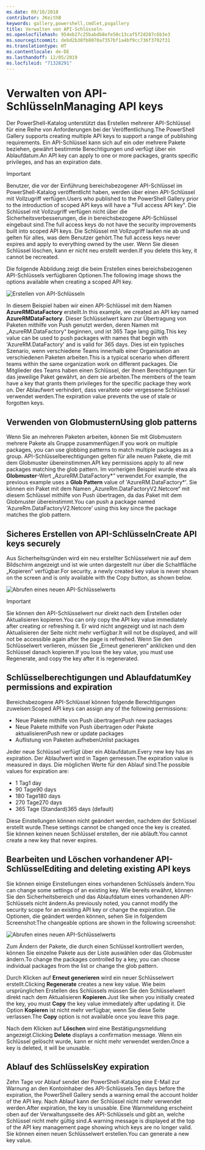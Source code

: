 ```yaml
---
ms.date: 09/10/2018
contributor: JKeithB
keywords: gallery,powershell,cmdlet,psgallery
title: Verwalten von API-Schlüsseln
ms.openlocfilehash: 954eb27c25babdb8efe50c13caf5f2d287c6b3e3
ms.sourcegitcommit: debd2b38fb8070a7357bf1a4bf9cc736f3702f31
ms.translationtype: HT
ms.contentlocale: de-DE
ms.lasthandoff: 12/05/2019
ms.locfileid: "71328291"
---
```

# <a name="managing-api-keys"></a><span data-ttu-id="48397-103">Verwalten von API-Schlüsseln</span><span class="sxs-lookup"><span data-stu-id="48397-103">Managing API keys</span></span>

<span data-ttu-id="48397-104">Der PowerShell-Katalog unterstützt das Erstellen mehrerer API-Schlüssel für eine Reihe von Anforderungen bei der Veröffentlichung.</span><span class="sxs-lookup"><span data-stu-id="48397-104">The PowerShell Gallery supports creating multiple API keys to support a range of publishing requirements.</span></span> <span data-ttu-id="48397-105">Ein API-Schlüssel kann sich auf ein oder mehrere Pakete beziehen, gewährt bestimmte Berechtigungen und verfügt über ein Ablaufdatum.</span><span class="sxs-lookup"><span data-stu-id="48397-105">An API key can apply to one or more packages, grants specific privileges, and has an expiration date.</span></span>

> [!IMPORTANT]
> <span data-ttu-id="48397-106">Benutzer, die vor der Einführung bereichsbezogener API-Schlüssel im PowerShell-Katalog veröffentlicht haben, werden über einen API-Schlüssel mit Vollzugriff verfügen.</span><span class="sxs-lookup"><span data-stu-id="48397-106">Users who published to the PowerShell Gallery prior to the introduction of scoped API keys will have a "Full access API key".</span></span> <span data-ttu-id="48397-107">Die Schlüssel mit Vollzugriff verfügen nicht über die Sicherheitsverbesserungen, die in bereichsbezogene API-Schlüssel eingebaut sind.</span><span class="sxs-lookup"><span data-stu-id="48397-107">The full access keys do not have the security improvements built into scoped API keys.</span></span> <span data-ttu-id="48397-108">Die Schlüssel mit Vollzugriff laufen nie ab und gelten für alles, was dem Benutzer gehört.</span><span class="sxs-lookup"><span data-stu-id="48397-108">The full access keys never expires and apply to everything owned by the user.</span></span> <span data-ttu-id="48397-109">Wenn Sie diesen Schlüssel löschen, kann er nicht neu erstellt werden.</span><span class="sxs-lookup"><span data-stu-id="48397-109">If you delete this key, it cannot be recreated.</span></span>

<span data-ttu-id="48397-110">Die folgende Abbildung zeigt die beim Erstellen eines bereichsbezogenen API-Schlüssels verfügbaren Optionen.</span><span class="sxs-lookup"><span data-stu-id="48397-110">The following image shows the options available when creating a scoped API key.</span></span>

![Erstellen von API-Schlüsseln](../../Images/PSGallery_KeyScoped.png)

<span data-ttu-id="48397-112">In diesem Beispiel haben wir einen API-Schlüssel mit dem Namen **AzureRMDataFactory** erstellt.</span><span class="sxs-lookup"><span data-stu-id="48397-112">In this example, we created an API key named **AzureRMDataFactory**.</span></span> <span data-ttu-id="48397-113">Dieser Schlüsselwert kann zur Übertragung von Paketen mithilfe von Push genutzt werden, deren Namen mit „AzureRM.DataFactory“ beginnen, und ist 365 Tage lang gültig.</span><span class="sxs-lookup"><span data-stu-id="48397-113">This key value can be used to push packages with names that begin with 'AzureRM.DataFactory' and is valid for 365 days.</span></span> <span data-ttu-id="48397-114">Dies ist ein typisches Szenario, wenn verschiedene Teams innerhalb einer Organisation an verschiedenen Paketen arbeiten.</span><span class="sxs-lookup"><span data-stu-id="48397-114">This is a typical scenario when different teams within the same organization work on different packages.</span></span> <span data-ttu-id="48397-115">Die Mitglieder des Teams haben einen Schlüssel, der ihnen Berechtigungen für das jeweilige Paket gewährt, an dem sie arbeiten.</span><span class="sxs-lookup"><span data-stu-id="48397-115">The members of the team have a key that grants them privileges for the specific package they work on.</span></span>
<span data-ttu-id="48397-116">Der Ablaufwert verhindert, dass veraltete oder vergessene Schlüssel verwendet werden.</span><span class="sxs-lookup"><span data-stu-id="48397-116">The expiration value prevents the use of stale or forgotten keys.</span></span>

## <a name="using-glob-patterns"></a><span data-ttu-id="48397-117">Verwenden von Globmustern</span><span class="sxs-lookup"><span data-stu-id="48397-117">Using glob patterns</span></span>

<span data-ttu-id="48397-118">Wenn Sie an mehreren Paketen arbeiten, können Sie mit Globmustern mehrere Pakete als Gruppe zusammenfügen.</span><span class="sxs-lookup"><span data-stu-id="48397-118">If you work on multiple packages, you can use globbing patterns to match multiple packages as a group.</span></span> <span data-ttu-id="48397-119">API-Schlüsselberechtigungen gelten für alle neuen Pakete, die mit dem Globmuster übereinstimmen.</span><span class="sxs-lookup"><span data-stu-id="48397-119">API key permissions apply to all new packages matching the glob pattern.</span></span> <span data-ttu-id="48397-120">Im vorherigen Beispiel wurde etwa als **Globmuster**-Wert „AzureRM.DataFactory\*“ verwendet.</span><span class="sxs-lookup"><span data-stu-id="48397-120">For example, the previous example uses a **Glob Pattern** value of 'AzureRM.DataFactory\*'.</span></span> <span data-ttu-id="48397-121">Sie können ein Paket mit dem Namen „AzureRm.DataFactoryV2.Netcore“ mit diesem Schlüssel mithilfe von Push übertragen, da das Paket mit dem Globmuster übereinstimmt.</span><span class="sxs-lookup"><span data-stu-id="48397-121">You can push a package named 'AzureRm.DataFactoryV2.Netcore' using this key since the package matches the glob pattern.</span></span>

## <a name="create-api-keys-securely"></a><span data-ttu-id="48397-122">Sicheres Erstellen von API-Schlüsseln</span><span class="sxs-lookup"><span data-stu-id="48397-122">Create API keys securely</span></span>

<span data-ttu-id="48397-123">Aus Sicherheitsgründen wird ein neu erstellter Schlüsselwert nie auf dem Bildschirm angezeigt und ist wie unten dargestellt nur über die Schaltfläche „Kopieren“ verfügbar.</span><span class="sxs-lookup"><span data-stu-id="48397-123">For security, a newly created key value is never shown on the screen and is only available with the Copy button, as shown below.</span></span>

![Abrufen eines neuen API-Schlüsselwerts](../../Images/PSGallery_CopyCreatedKey.png)

> [!IMPORTANT]
> <span data-ttu-id="48397-125">Sie können den API-Schlüsselwert nur direkt nach dem Erstellen oder Aktualisieren kopieren.</span><span class="sxs-lookup"><span data-stu-id="48397-125">You can only copy the API key value immediately after creating or refreshing it.</span></span> <span data-ttu-id="48397-126">Er wird nicht angezeigt und ist nach dem Aktualisieren der Seite nicht mehr verfügbar.</span><span class="sxs-lookup"><span data-stu-id="48397-126">It will not be displayed, and will not be accessible again after the page is refreshed.</span></span> <span data-ttu-id="48397-127">Wenn Sie den Schlüsselwert verlieren, müssen Sie „Erneut generieren“ anklicken und den Schlüssel danach kopieren.</span><span class="sxs-lookup"><span data-stu-id="48397-127">If you lose the key value, you must use Regenerate, and copy the key after it is regenerated.</span></span>

## <a name="key-permissions-and-expiration"></a><span data-ttu-id="48397-128">Schlüsselberechtigungen und Ablaufdatum</span><span class="sxs-lookup"><span data-stu-id="48397-128">Key permissions and expiration</span></span>

<span data-ttu-id="48397-129">Bereichsbezogene API-Schlüssel können folgende Berechtigungen zuweisen:</span><span class="sxs-lookup"><span data-stu-id="48397-129">Scoped API keys can assign any of the following permissions:</span></span>

- <span data-ttu-id="48397-130">Neue Pakete mithilfe von Push übertragen</span><span class="sxs-lookup"><span data-stu-id="48397-130">Push new packages</span></span>
- <span data-ttu-id="48397-131">Neue Pakete mithilfe von Push übertragen oder Pakete aktualisieren</span><span class="sxs-lookup"><span data-stu-id="48397-131">Push new or update packages</span></span>
- <span data-ttu-id="48397-132">Auflistung von Paketen aufheben</span><span class="sxs-lookup"><span data-stu-id="48397-132">Unlist packages</span></span>

<span data-ttu-id="48397-133">Jeder neue Schlüssel verfügt über ein Ablaufdatum.</span><span class="sxs-lookup"><span data-stu-id="48397-133">Every new key has an expiration.</span></span> <span data-ttu-id="48397-134">Der Ablaufwert wird in Tagen gemessen.</span><span class="sxs-lookup"><span data-stu-id="48397-134">The expiration value is measured in days.</span></span> <span data-ttu-id="48397-135">Die möglichen Werte für den Ablauf sind:</span><span class="sxs-lookup"><span data-stu-id="48397-135">The possible values for expiration are:</span></span>

- <span data-ttu-id="48397-136">1 Tag</span><span class="sxs-lookup"><span data-stu-id="48397-136">1 day</span></span>
- <span data-ttu-id="48397-137">90 Tage</span><span class="sxs-lookup"><span data-stu-id="48397-137">90 days</span></span>
- <span data-ttu-id="48397-138">180 Tage</span><span class="sxs-lookup"><span data-stu-id="48397-138">180 days</span></span>
- <span data-ttu-id="48397-139">270 Tage</span><span class="sxs-lookup"><span data-stu-id="48397-139">270 days</span></span>
- <span data-ttu-id="48397-140">365 Tage (Standard)</span><span class="sxs-lookup"><span data-stu-id="48397-140">365 days (default)</span></span>

<span data-ttu-id="48397-141">Diese Einstellungen können nicht geändert werden, nachdem der Schlüssel erstellt wurde.</span><span class="sxs-lookup"><span data-stu-id="48397-141">These settings cannot be changed once the key is created.</span></span> <span data-ttu-id="48397-142">Sie können keinen neuen Schlüssel erstellen, der nie abläuft.</span><span class="sxs-lookup"><span data-stu-id="48397-142">You cannot create a new key that never expires.</span></span>

## <a name="editing-and-deleting-existing-api-keys"></a><span data-ttu-id="48397-143">Bearbeiten und Löschen vorhandener API-Schlüssel</span><span class="sxs-lookup"><span data-stu-id="48397-143">Editing and deleting existing API keys</span></span>

<span data-ttu-id="48397-144">Sie können einige Einstellungen eines vorhandenen Schlüssels ändern.</span><span class="sxs-lookup"><span data-stu-id="48397-144">You can change some settings of an existing key.</span></span> <span data-ttu-id="48397-145">Wie bereits erwähnt, können Sie den Sicherheitsbereich und das Ablaufdatum eines vorhandenen API-Schlüssels nicht ändern.</span><span class="sxs-lookup"><span data-stu-id="48397-145">As previously noted, you cannot modify the security scope for an existing API key or change the expiration.</span></span> <span data-ttu-id="48397-146">Die Optionen, die geändert werden können, sehen Sie in folgendem Screenshot:</span><span class="sxs-lookup"><span data-stu-id="48397-146">The changeable options are shown in the following screenshot:</span></span>

![Abrufen eines neuen API-Schlüsselwerts](../../Images/PSGallery_EditAPIKey.png)

<span data-ttu-id="48397-148">Zum Ändern der Pakete, die durch einen Schlüssel kontrolliert werden, können Sie einzelne Pakete aus der Liste auswählen oder das Globmuster ändern.</span><span class="sxs-lookup"><span data-stu-id="48397-148">To change the packages controlled by a key, you can choose individual packages from the list or change the glob pattern.</span></span>

<span data-ttu-id="48397-149">Durch Klicken auf **Erneut generieren** wird ein neuer Schlüsselwert erstellt.</span><span class="sxs-lookup"><span data-stu-id="48397-149">Clicking **Regenerate** creates a new key value.</span></span> <span data-ttu-id="48397-150">Wie beim ursprünglichen Erstellen des Schlüssels müssen Sie den Schlüsselwert direkt nach dem Aktualisieren **Kopieren**.</span><span class="sxs-lookup"><span data-stu-id="48397-150">Just like when you initially created the key, you must **Copy** the key value immediately after updating it.</span></span> <span data-ttu-id="48397-151">Die Option **Kopieren** ist nicht mehr verfügbar, wenn Sie diese Seite verlassen.</span><span class="sxs-lookup"><span data-stu-id="48397-151">The **Copy** option is not available once you leave this page.</span></span>

<span data-ttu-id="48397-152">Nach dem Klicken auf **Löschen** wird eine Bestätigungsmeldung angezeigt.</span><span class="sxs-lookup"><span data-stu-id="48397-152">Clicking **Delete** displays a confirmation message.</span></span> <span data-ttu-id="48397-153">Wenn ein Schlüssel gelöscht wurde, kann er nicht mehr verwendet werden.</span><span class="sxs-lookup"><span data-stu-id="48397-153">Once a key is deleted, it will be unusable.</span></span>

## <a name="key-expiration"></a><span data-ttu-id="48397-154">Ablauf des Schlüssels</span><span class="sxs-lookup"><span data-stu-id="48397-154">Key expiration</span></span>

<span data-ttu-id="48397-155">Zehn Tage vor Ablauf sendet der PowerShell-Katalog eine E-Mail zur Warnung an den Kontoinhaber des API-Schlüssels.</span><span class="sxs-lookup"><span data-stu-id="48397-155">Ten days before the expiration, the PowerShell Gallery sends a warning email the account holder of the API key.</span></span> <span data-ttu-id="48397-156">Nach Ablauf kann der Schlüssel nicht mehr verwendet werden.</span><span class="sxs-lookup"><span data-stu-id="48397-156">After expiration, the key is unusable.</span></span> <span data-ttu-id="48397-157">Eine Warnmeldung erscheint oben auf der Verwaltungsseite des API-Schlüssels und gibt an, welche Schlüssel nicht mehr gültig sind.</span><span class="sxs-lookup"><span data-stu-id="48397-157">A warning message is displayed at the top of the API key management page showing which keys are no longer valid.</span></span> <span data-ttu-id="48397-158">Sie können einen neuen Schlüsselwert erstellen.</span><span class="sxs-lookup"><span data-stu-id="48397-158">You can generate a new key value.</span></span>
